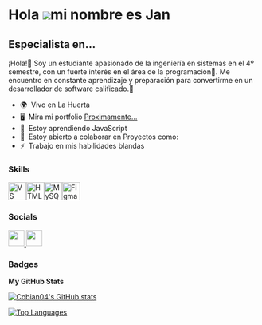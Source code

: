 Hola ![](https://user-images.githubusercontent.com/18350557/176309783-0785949b-9127-417c-8b55-ab5a4333674e.gif)mi nombre es Jan
===========================================================================================================================

Especialista en...
------------------

¡Hola!🙌 Soy un estudiante apasionado de la ingeniería en sistemas en el 4º semestre, con un fuerte interés en el área de la programación💪. Me encuentro en constante aprendizaje y preparación para convertirme en un desarrollador de software calificado.🫡

* 🌍  Vivo en La Huerta
* 🖥️  Mira mi portfolio [Proximamente...](http://Proximamente)
* 🧠  Estoy aprendiendo JavaScript
* 🤝  Estoy abierto a colaborar en Proyectos como:
* ⚡  Trabajo en mis habilidades blandas

### Skills


<p align="left">
<a href="https://code.visualstudio.com/" target="_blank" rel="noreferrer"><img src="https://raw.githubusercontent.com/danielcranney/readme-generator/main/public/icons/skills/visualstudiocode.svg" width="36" height="36" alt="VS Code" /></a><a href="https://developer.mozilla.org/en-US/docs/Glossary/HTML5" target="_blank" rel="noreferrer"><img src="https://raw.githubusercontent.com/danielcranney/readme-generator/main/public/icons/skills/html5-colored.svg" width="36" height="36" alt="HTML5" /></a><a href="https://www.mysql.com/" target="_blank" rel="noreferrer"><img src="https://raw.githubusercontent.com/danielcranney/readme-generator/main/public/icons/skills/mysql-colored.svg" width="36" height="36" alt="MySQL" /></a><a href="https://www.figma.com/" target="_blank" rel="noreferrer"><img src="https://raw.githubusercontent.com/danielcranney/readme-generator/main/public/icons/skills/figma-colored.svg" width="36" height="36" alt="Figma" /></a>
</p>


### Socials

<p align="left"> <a href="https://www.github.com/Cobian04" target="_blank" rel="noreferrer"> <picture> <source media="(prefers-color-scheme: dark)" srcset="https://raw.githubusercontent.com/danielcranney/readme-generator/main/public/icons/socials/github-dark.svg" /> <source media="(prefers-color-scheme: light)" srcset="https://raw.githubusercontent.com/danielcranney/readme-generator/main/public/icons/socials/github.svg" /> <img src="https://raw.githubusercontent.com/danielcranney/readme-generator/main/public/icons/socials/github.svg" width="32" height="32" /> </picture> </a> <a href="https://www.linkedin.com/in/falta" target="_blank" rel="noreferrer"> <picture> <source media="(prefers-color-scheme: dark)" srcset="https://raw.githubusercontent.com/danielcranney/readme-generator/main/public/icons/socials/linkedin-dark.svg" /> <source media="(prefers-color-scheme: light)" srcset="https://raw.githubusercontent.com/danielcranney/readme-generator/main/public/icons/socials/linkedin.svg" /> <img src="https://raw.githubusercontent.com/danielcranney/readme-generator/main/public/icons/socials/linkedin.svg" width="32" height="32" /> </picture> </a></p>

### Badges

<b>My GitHub Stats</b>

<a href="http://www.github.com/Cobian04"><img src="https://github-readme-stats.vercel.app/api?username=Cobian04&show_icons=true&hide=stars,&title_color=3382ed&text_color=ffffff&icon_color=facc15&bg_color=1e3a8a&hide_border=true&show_icons=true" alt="Cobian04's GitHub stats" /></a>

<a href="https://github.com/Cobian04" align="left"><img src="https://github-readme-stats.vercel.app/api/top-langs/?username=Cobian04&langs_count=10&title_color=3382ed&text_color=ffffff&icon_color=facc15&bg_color=1e3a8a&hide_border=true&locale=en&custom_title=Top%20%Languages" alt="Top Languages" /></a>
